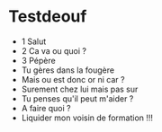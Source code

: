 # Testdeouf
- 1 Salut
- 2 Ca va ou quoi ?
- 3 Pépère
- Tu gères dans la fougère
- Mais ou est donc or ni car ?
- Surement chez lui mais pas sur
- Tu penses qu'il peut m'aider ?
- A faire quoi ?
- Liquider mon voisin de formation !!!
